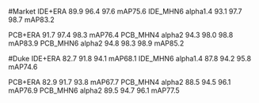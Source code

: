 #Market
IDE+ERA           89.9 96.4 97.6 mAP75.6
IDE_MHN6 alpha1.4 93.1 97.7 98.7 mAP83.2

PCB+ERA           91.7 97.4 98.3 mAP76.4
PCB_MHN4 alpha2   94.3 98.0 98.8 mAP83.9
PCB_MHN6 alpha2   94.8 98.3 98.9 mAP85.2

#Duke
IDE+ERA           82.7 91.8 94.1 mAP68.1
IDE_MHN6 alpha1.4 87.8 94.2 95.8 mAP74.6

PCB+ERA           82.9 91.7 93.8 mAP67.7
PCB_MHN4 alpha2   88.5 94.5 96.1 mAP76.9
PCB_MHN6 alpha2   89.5 94.7 96.1 mAP77.5
